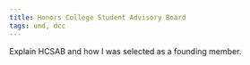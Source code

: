 ```yaml
---
title: Honors College Student Advisory Board
tags: umd, dcc
---
```

Explain HCSAB and how I was selected as a founding member.
